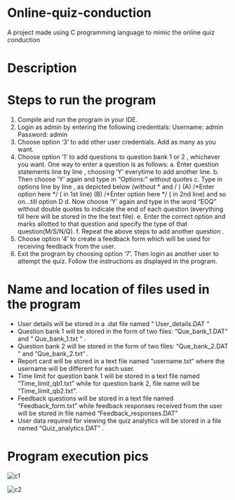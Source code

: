# Online-quiz-conduction
A project made using C programming language to mimic the online quiz conduction

# Description

# Steps to run the program

1. Compile and run the program in your IDE.
2. Login as admin by entering the following credentials:
             Username:  admin
             Password:  admin
3. Choose option  ‘3’  to add other user credentials. Add as many as you want.
4. Choose option  ‘1’  to add questions to question bank 1 or 2 , whichever you want.
   One way to enter a question is as follows:
      a. Enter question statements line by line , choosing ‘Y’ everytime to add another line.
      b. Then choose ‘Y’ again and type in “Options:” without quotes
      c. Type in options line by line , as depicted below (without * and / )
                        (A)  /*Enter option here */          ( in 1st line)
                        (B)  /*Enter option here */          ( in 2nd line)
                           and so on...till option D
      d. Now choose ‘Y’ again and type in the word “EOQ” without double quotes to
         indicate the end of each question (everything till here will be stored in the the text file).
      e.  Enter the correct option and marks allotted to that question and specify the type of that question(M/S/N/Q).
      f.  Repeat the above steps to add another question .
5. Choose option ‘4’ to create a feedback form which will be used for receiving feedback from the user.
6. Exit the program by choosing option ‘7’. Then login as another user to attempt the quiz. Follow the instructions as displayed in the program.

# Name and location of files used in the program

* User details will be stored in a .dat file named  “ User_details.DAT “ 
* Question bank 1 will be stored in the form of two files:  “Que_bank_1.DAT“  and  “ Que_bank_1.txt “  .
* Question bank 2 will be stored in the form of two files:  “Que_bank_2.DAT “  and  “Que_bank_2.txt“ .
* Report card will be stored in a text file named  “username.txt“ where the username will be different for each user.
* Time limit for question bank 1 will be stored in a text file named “Time_limit_qb1.txt” while for question bank 2, file name will be  “Time_limit_qb2.txt”.
* Feedback questions will be stored in a text file named “Feedback_form.txt” while feedback responses received from the user will be stored in file named      “Feedback_responses.DAT”
* User data required for viewing the quiz analytics will be stored in a file named “Quiz_analytics.DAT” .

# Program execution pics
![c1](https://user-images.githubusercontent.com/104520126/165796779-c86cfe62-3b05-40d5-893c-77987624a33d.png)

![c2](https://user-images.githubusercontent.com/104520126/165796812-0a5d5a7e-1e7b-4f5b-934b-d4b5a12920f2.png)


